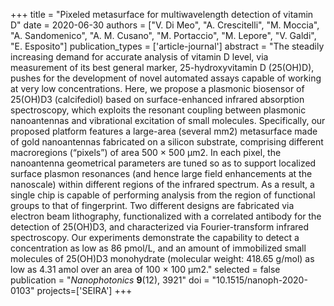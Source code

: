 +++
title = "Pixeled metasurface for multiwavelength detection of vitamin D"
date = 2020-06-30
authors = ["V. Di Meo", "A. Crescitelli", "M. Moccia", "A. Sandomenico", "A. M. Cusano", "M. Portaccio", "M. Lepore", "V. Galdi", "E. Esposito"]
publication_types = ['article-journal']
abstract = "The steadily increasing demand for accurate analysis of vitamin D level, via measurement of its best general marker, 25-hydroxyvitamin D (25(OH)D), pushes for the development of novel automated assays capable of working at very low concentrations. Here, we propose a plasmonic biosensor of 25(OH)D3 (calcifediol) based on surface-enhanced infrared absorption spectroscopy, which exploits the resonant coupling between plasmonic nanoantennas and vibrational excitation of small molecules. Specifically, our proposed platform features a large-area (several mm2) metasurface made of gold nanoantennas fabricated on a silicon substrate, comprising different macroregions (“pixels”) of area 500 × 500 µm2. In each pixel, the nanoantenna geometrical parameters are tuned so as to support localized surface plasmon resonances (and hence large field enhancements at the nanoscale) within different regions of the infrared spectrum. As a result, a single chip is capable of performing analysis from the region of functional groups to that of fingerprint. Two different designs are fabricated via electron beam lithography, functionalized with a correlated antibody for the detection of 25(OH)D3, and characterized via Fourier-transform infrared spectroscopy. Our experiments demonstrate the capability to detect a concentration as low as 86 pmol/L, and an amount of immobilized small molecules of 25(OH)D3 monohydrate (molecular weight: 418.65 g/mol) as low as 4.31 amol over an area of 100 × 100 µm2."
selected = false
publication = "*Nanophotonics* **9**(12), 3921"
doi = "10.1515/nanoph-2020-0103"
projects=['SEIRA']
+++
